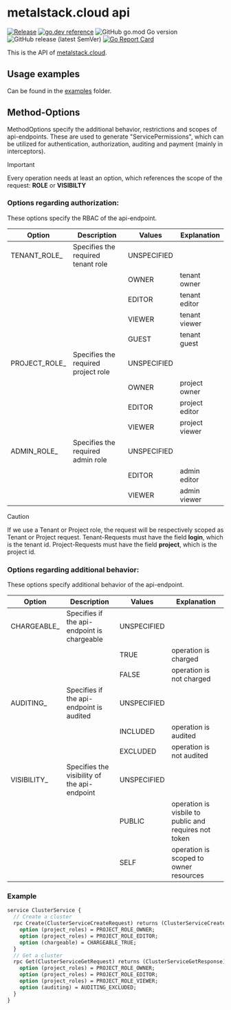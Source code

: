 # metalstack.cloud api

[![Release](https://github.com/metal-stack-cloud/api/actions/workflows/main.yml/badge.svg)](https://github.com/metal-stack-cloud/api/actions/workflows/main.yml) [![go.dev reference](https://img.shields.io/badge/go.dev-reference-007d9c?logo=go&logoColor=white&style=flat-square)](https://pkg.go.dev/github.com/metal-stack-cloud/api) ![GitHub go.mod Go version](https://img.shields.io/github/go-mod/go-version/metal-stack-cloud/api) ![GitHub release (latest SemVer)](https://img.shields.io/github/v/release/metal-stack-cloud/api) [![Go Report Card](https://goreportcard.com/badge/github.com/metal-stack-cloud/api)](https://goreportcard.com/report/github.com/metal-stack-cloud/api)

This is the API of [metalstack.cloud](https://metalstack.cloud).

## Usage examples

Can be found in the [examples](examples/) folder.

## Method-Options

MethodOptions specify the additional behavior, restrictions and scopes of api-endpoints.
These are used to generate "ServicePermissions", which can be utilized for authentication, authorization, auditing and payment (mainly in interceptors).

> [!IMPORTANT]
>
> Every operation needs at least an option, which references the scope of the request: **ROLE** or **VISIBILTY**

### Options regarding authorization:

These options specify the RBAC of the api-endpoint.

| Option         | Description                         | Values      | Explanation    |
| -------------- | ----------------------------------- | ----------- | -------------- |
| TENANT_ROLE\_  | Specifies the required tenant role  | UNSPECIFIED |                |
|                |                                     | OWNER       | tenant owner   |
|                |                                     | EDITOR      | tenant editor  |
|                |                                     | VIEWER      | tenant viewer  |
|                |                                     | GUEST       | tenant guest   |
| PROJECT_ROLE\_ | Specifies the required project role | UNSPECIFIED |                |
|                |                                     | OWNER       | project owner  |
|                |                                     | EDITOR      | project editor |
|                |                                     | VIEWER      | project viewer |
| ADMIN_ROLE\_   | Specifies the required admin role   | UNSPECIFIED |                |
|                |                                     | EDITOR      | admin editor   |
|                |                                     | VIEWER      | admin viewer   |

> [!CAUTION]
>
> If we use a Tenant or Project role, the request will be respectively scoped as Tenant or Project request.
> Tenant-Requests must have the field **login**, which is the tenant id.
> Project-Requests must have the field **project**, which is the project id.

### Options regarding additional behavior:

These options specify additional behavior of the api-endpoint.

| Option       | Description                                  | Values      | Explanation                                           |
| ------------ | -------------------------------------------- | ----------- | ----------------------------------------------------- |
| CHARGEABLE\_ | Specifies if the api-endpoint is chargeable  | UNSPECIFIED |                                                       |
|              |                                              | TRUE        | operation is charged                                  |
|              |                                              | FALSE       | operation is not charged                              |
| AUDITING\_   | Specifies if the api-endpoint is audited     | UNSPECIFIED |                                                       |
|              |                                              | INCLUDED    | operation is audited                                  |
|              |                                              | EXCLUDED    | operation is not audited                              |
| VISIBILITY\_ | Specifies the visibility of the api-endpoint | UNSPECIFIED |                                                       |
|              |                                              | PUBLIC      | operation is visbile to public and requires not token |
|              |                                              | SELF        | operation is scoped to owner resources                |

### Example

```proto
service ClusterService {
  // Create a cluster
  rpc Create(ClusterServiceCreateRequest) returns (ClusterServiceCreateResponse) {
    option (project_roles) = PROJECT_ROLE_OWNER;
    option (project_roles) = PROJECT_ROLE_EDITOR;
    option (chargeable) = CHARGEABLE_TRUE;
  }
  // Get a cluster
  rpc Get(ClusterServiceGetRequest) returns (ClusterServiceGetResponse) {
    option (project_roles) = PROJECT_ROLE_OWNER;
    option (project_roles) = PROJECT_ROLE_EDITOR;
    option (project_roles) = PROJECT_ROLE_VIEWER;
    option (auditing) = AUDITING_EXCLUDED;
  }
}
```

